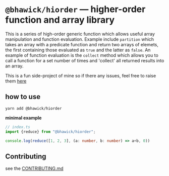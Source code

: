 # `@bhawick/hiorder` — higher-order function and array library

This is a series of high-order generic function which allows useful array manipulation and function evaluation. Example include `partition` which takes an array with a predicate function and return two arrays of elemets, the first containing those evaluated as `true` and the latter as `false`. An example of function evaluation is the `collect` method which allows you to call a function for a set number of times and 'collect' all returned results into an array. 

This is a fun side-project of mine so if there any issues, feel free to raise them [here](https://github.com/BhawickJain/hiorder/issues)

## how to use

```
yarn add @bhawick/hiorder
```

__minimal example__
```ts
// index.ts
import {reduce} from "@bhawick/hiorder";

console.log(reduce([1, 2, 3], (a: number, b: number) => a+b, 0))
```

## Contributing

see the [CONTRIBUTING.md](CONTRIBUTING.md)

